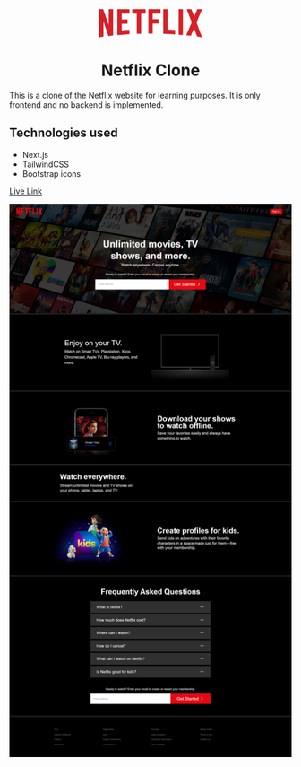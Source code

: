 <div style="text-align:center">
<img src="./public/logo.svg" height='50' alt="icon">
<h1>Netflix Clone</h1>
</div>

This is a clone of the Netflix website for learning purposes. It is only frontend and no backend is implemented.

## Technologies used

-   Next.js
-   TailwindCSS
-   Bootstrap icons

[Live Link](https://clone-netlify.netlify.app/)

<img src="./web-photo.png" alt="netflix">
